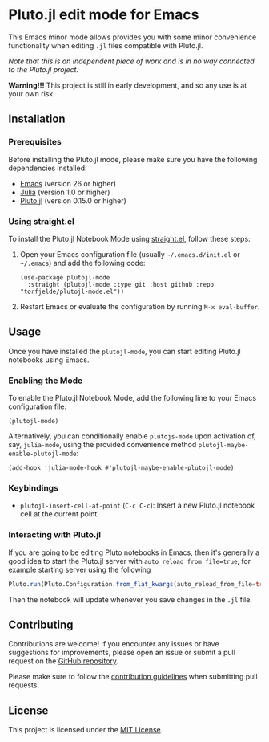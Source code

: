 # Pluto.jl edit mode for Emacs

This Emacs minor mode allows provides you with some minor convenience functionality when editing `.jl` files compatible with Pluto.jl.

_Note that this is an independent piece of work and is in no way connected to the Pluto.jl project._

**Warning!!!** This project is still in early development, and so any use is at your own risk.

## Installation

### Prerequisites

Before installing the Pluto.jl mode, please make sure you have the following dependencies installed:

- [Emacs](https://www.gnu.org/software/emacs/) (version 26 or higher)
- [Julia](https://julialang.org/) (version 1.0 or higher)
- [Pluto.jl](https://github.com/fonsp/Pluto.jl) (version 0.15.0 or higher)

### Using straight.el

To install the Pluto.jl Notebook Mode using [straight.el](https://github.com/raxod502/straight.el), follow these steps:

1. Open your Emacs configuration file (usually `~/.emacs.d/init.el` or `~/.emacs`) and add the following code:

   ```emacs-lisp
   (use-package plutojl-mode
     :straight (plutojl-mode :type git :host github :repo "torfjelde/plutojl-mode.el"))
   ```

2. Restart Emacs or evaluate the configuration by running `M-x eval-buffer`.

## Usage

Once you have installed the `plutojl-mode`, you can start editing Pluto.jl notebooks using Emacs.

### Enabling the Mode

To enable the Pluto.jl Notebook Mode, add the following line to your Emacs configuration file:

```emacs-lisp
(plutojl-mode)
```

Alternatively, you can conditionally enable `plutojs-mode` upon activation of, say, `julia-mode`, using the provided convenience method `plutojl-maybe-enable-plutojl-mode`:

```emacs-lisp
(add-hook 'julia-mode-hook #'plutojl-maybe-enable-plutojl-mode)
```

### Keybindings

- `plutojl-insert-cell-at-point` (`C-c C-c`): Insert a new Pluto.jl notebook cell at the current point.

### Interacting with Pluto.jl

If you are going to be editing Pluto notebooks in Emacs, then it's generally a good idea to start the Pluto.jl server with `auto_reload_from_file=true`, for example starting server using the following

``` julia
Pluto.run(Pluto.Configuration.from_flat_kwargs(auto_reload_from_file=true))
```

Then the notebook will update whenever you save changes in the `.jl` file.

## Contributing

Contributions are welcome! If you encounter any issues or have suggestions for improvements, please open an issue or submit a pull request on the [GitHub repository](https://github.com/torfjelde/plutojl-mode.el).

Please make sure to follow the [contribution guidelines](CONTRIBUTING.md) when submitting pull requests.

## License

This project is licensed under the [MIT License](LICENSE).
